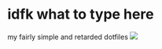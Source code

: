 # idfk what to type here
my fairly simple and retarded dotfiles
<img  src = "https://cdn.discordapp.com/attachments/818606802039603200/1037877523213721620/screenshot_2022-11-04-005346.png"/>
